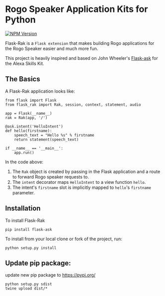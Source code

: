 
# Rogo Speaker Application Kits for Python

[![NPM Version][npm-image]][npm-url]


Flask-Rak is a `Flask extension` that makes building Rogo applications for the Rogo Speaker easier and much more fun.

This project is heavily inspired and based on John Wheeler's [Flask-ask](https://github.com/johnwheeler/flask-ask) for the Alexa Skills Kit.
## The Basics

A Flask-Rak application looks like:

```
from flask import Flask
from flask_rak import Rak, session, context, statement, audio

app = Flask(__name__)
rak = Rak(app, '/')

@ask.intent('HelloIntent')
def hello(firstname):
    speech_text = "Hello %s" % firstname
    return statement(speech_text)

if __name__ == '__main__':
    app.run()

```
In the code above:

1. The ``Rak`` object is created by passing in the Flask application and a route to forward Rogo speaker requests to.
2. The ``intent`` decorator maps ``HelloIntent`` to a view function ``hello``.
3. The intent's ``firstname`` slot is implicitly mapped to ``hello``'s ``firstname`` parameter.

## Installation

To install Flask-Rak
```
pip install flask-ask
```
To install from your local clone or fork of the project, run:
```
python setup.py install
```

## Update pip package:
update new pip package to https://pypi.org/
```
python setup.py sdist
twine upload dist/*
```

<!-- Markdown link & img dfn's -->
[npm-image]: https://img.shields.io/pypi/v/flask-rak.svg
[npm-url]: https://pypi.python.org/pypi/flask-rak